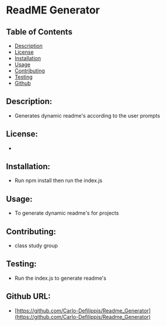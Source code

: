 
# ReadME Generator

## Table of Contents
    
* [Description](#description)
* [License](#license)
* [Installation](#installation)
* [Usage](#usage)
* [Contributing](#contributing)
* [Testing](#test)
* [Github](#github)

## <a name="description">Description:</a>
*    Generates dynamic readme's according to the user prompts

## <a name="license">License:</a>
*    

## <a name="installation">Installation:</a>
*    Run npm install then run the index.js

## <a name="usage">Usage:</a>
*    To generate dynamic readme's for projects

## <a name="contributing">Contributing:</a>
*    class study group

## <a name="test">Testing:</a>
*    Run the index.js to generate readme's

## <a name="github">Github URL:</a>
*    [https://github.com/Carlo-Defilippis/Readme_Generator](https://github.com/Carlo-Defilippis/Readme_Generator)
    